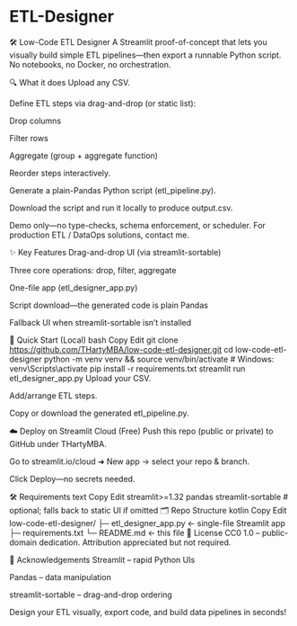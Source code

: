 # ETL-Designer

🛠️ Low-Code ETL Designer
A Streamlit proof-of-concept that lets you visually build simple ETL pipelines—then export a runnable Python script. No notebooks, no Docker, no orchestration.

🔍 What it does
Upload any CSV.

Define ETL steps via drag-and-drop (or static list):

Drop columns

Filter rows

Aggregate (group + aggregate function)

Reorder steps interactively.

Generate a plain-Pandas Python script (etl_pipeline.py).

Download the script and run it locally to produce output.csv.

Demo only—no type-checks, schema enforcement, or scheduler.
For production ETL / DataOps solutions, contact me.

✨ Key Features
Drag-and-drop UI (via streamlit-sortable)

Three core operations: drop, filter, aggregate

One-file app (etl_designer_app.py)

Script download—the generated code is plain Pandas

Fallback UI when streamlit-sortable isn’t installed

🚀 Quick Start (Local)
bash
Copy
Edit
git clone https://github.com/THartyMBA/low-code-etl-designer.git
cd low-code-etl-designer
python -m venv venv && source venv/bin/activate   # Windows: venv\Scripts\activate
pip install -r requirements.txt
streamlit run etl_designer_app.py
Upload your CSV.

Add/arrange ETL steps.

Copy or download the generated etl_pipeline.py.

☁️ Deploy on Streamlit Cloud (Free)
Push this repo (public or private) to GitHub under THartyMBA.

Go to streamlit.io/cloud ➜ New app → select your repo & branch.

Click Deploy—no secrets needed.

🛠️ Requirements
text
Copy
Edit
streamlit>=1.32
pandas
streamlit-sortable   # optional; falls back to static UI if omitted
🗂️ Repo Structure
kotlin
Copy
Edit
low-code-etl-designer/
├─ etl_designer_app.py   ← single-file Streamlit app
├─ requirements.txt
└─ README.md             ← this file
📜 License
CC0 1.0 – public-domain dedication. Attribution appreciated but not required.

🙏 Acknowledgements
Streamlit – rapid Python UIs

Pandas – data manipulation

streamlit-sortable – drag-and-drop ordering

Design your ETL visually, export code, and build data pipelines in seconds!
